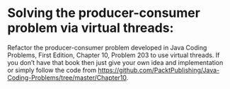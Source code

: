 # Solving the producer-consumer problem via virtual threads:

Refactor the producer-consumer problem developed in Java Coding Problems, First Edition, Chapter 10, Problem 203 to use
virtual threads. If you don’t have that book then just give your own idea and implementation or simply follow the code
from https://github.com/PacktPublishing/Java-Coding-Problems/tree/master/Chapter10.